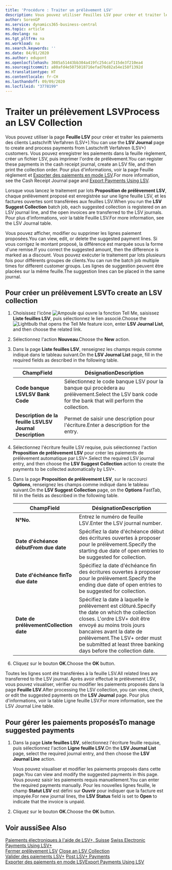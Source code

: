 ```yaml
---
title: 'Procédure : Traiter un prélèvement LSV'
description: Vous pouvez utiliser Feuilles LSV pour créer et traiter les paiements des clients Lastschrift Verfahren (LSV+). Vous pouvez enregistrer les paiements dans la feuille règlement, créer un fichier LSV, puis imprimer l'ordre de prélèvement.
author: SorenGP
ms.service: dynamics365-business-central
ms.topic: article
ms.devlang: na
ms.tgt_pltfrm: na
ms.workload: na
ms.search.keywords: ''
ms.date: 04/01/2020
ms.author: edupont
ms.openlocfilehash: 3085a51443bb304a419fc254caf115de3f210ea4
ms.sourcegitcommit: a80afd4e5075018716efad76d82a54e158f1392d
ms.translationtype: HT
ms.contentlocale: fr-CH
ms.lasthandoff: 09/09/2020
ms.locfileid: "3778199"
---
```

# <a name="process-an-lsv-collection"></a><span data-ttu-id="b48e3-104">Traiter un prélèvement LSV</span><span class="sxs-lookup"><span data-stu-id="b48e3-104">Process an LSV Collection</span></span>
<span data-ttu-id="b48e3-105">Vous pouvez utiliser la page **Feuille LSV** pour créer et traiter les paiements des clients Lastschrift Verfahren (LSV+).</span><span class="sxs-lookup"><span data-stu-id="b48e3-105">You can use the **LSV Journal** page to create and process payments from Lastschrift Verfahren (LSV+) customers.</span></span> <span data-ttu-id="b48e3-106">Vous pouvez enregistrer les paiements dans la feuille règlement, créer un fichier LSV, puis imprimer l'ordre de prélèvement.</span><span class="sxs-lookup"><span data-stu-id="b48e3-106">You can register these payments in the cash receipt journal, create an LSV file, and then print the collection order.</span></span> <span data-ttu-id="b48e3-107">Pour plus d'informations, voir la page Feuille règlement et [Exporter des paiements en mode LSV](how-to-export-payments-using-lsv.md).</span><span class="sxs-lookup"><span data-stu-id="b48e3-107">For more information, see the Cash Receipt Journal page and [Export Payments Using LSV](how-to-export-payments-using-lsv.md).</span></span>  

<span data-ttu-id="b48e3-108">Lorsque vous lancez le traitement par lots **Proposition de prélèvement LSV**, chaque prélèvement proposé est enregistrée sur une ligne feuille LSV, et les factures ouvertes sont transférées aux feuilles LSV.</span><span class="sxs-lookup"><span data-stu-id="b48e3-108">When you run the **LSV Suggest Collection** batch job, each suggested collection is registered on an LSV journal line, and the open invoices are transferred to the LSV journals.</span></span> <span data-ttu-id="b48e3-109">Pour plus d'informations, voir la table Feuille LSV.</span><span class="sxs-lookup"><span data-stu-id="b48e3-109">For more information, see the LSV Journal table.</span></span>  

<span data-ttu-id="b48e3-110">Vous pouvez afficher, modifier ou supprimer les lignes paiement proposées.</span><span class="sxs-lookup"><span data-stu-id="b48e3-110">You can view, edit, or delete the suggested payment lines.</span></span> <span data-ttu-id="b48e3-111">Si vous corrigez le montant proposé, la différence est marquée sous la forme d'une remise.</span><span class="sxs-lookup"><span data-stu-id="b48e3-111">If you correct the suggested amount, then the difference is marked as a discount.</span></span> <span data-ttu-id="b48e3-112">Vous pouvez exécuter le traitement par lots plusieurs fois pour différents groupes de clients.</span><span class="sxs-lookup"><span data-stu-id="b48e3-112">You can run the batch job multiple times for different customer groups.</span></span> <span data-ttu-id="b48e3-113">Les lignes de suggestion peuvent être placées sur la même feuille.</span><span class="sxs-lookup"><span data-stu-id="b48e3-113">The suggestion lines can be placed in the same journal.</span></span>  

## <a name="to-create-an-lsv-collection"></a><span data-ttu-id="b48e3-114">Pour créer un prélèvement LSV</span><span class="sxs-lookup"><span data-stu-id="b48e3-114">To create an LSV collection</span></span>  

1.  <span data-ttu-id="b48e3-115">Choisissez l'icône ![Ampoule qui ouvre la fonction Tell Me](../../media/ui-search/search_small.png "Dites-moi ce que vous voulez faire"), saisissez **Liste feuilles LSV**, puis sélectionnez le lien associé.</span><span class="sxs-lookup"><span data-stu-id="b48e3-115">Choose the ![Lightbulb that opens the Tell Me feature](../../media/ui-search/search_small.png "Tell me what you want to do") icon, enter **LSV Journal List**, and then choose the related link.</span></span>  
2.  <span data-ttu-id="b48e3-116">Sélectionnez l'action **Nouveau**.</span><span class="sxs-lookup"><span data-stu-id="b48e3-116">Choose the **New** action.</span></span>  
3.  <span data-ttu-id="b48e3-117">Dans la page **Liste feuilles LSV**, renseignez les champs requis comme indiqué dans le tableau suivant.</span><span class="sxs-lookup"><span data-stu-id="b48e3-117">On the **LSV Journal List** page, fill in the required fields as described in the following table.</span></span>  

    |<span data-ttu-id="b48e3-118">Champ</span><span class="sxs-lookup"><span data-stu-id="b48e3-118">Field</span></span>|<span data-ttu-id="b48e3-119">Désignation</span><span class="sxs-lookup"><span data-stu-id="b48e3-119">Description</span></span>|  
    |---------------------------------|---------------------------------------|  
    |<span data-ttu-id="b48e3-120">**Code banque LSV**</span><span class="sxs-lookup"><span data-stu-id="b48e3-120">**LSV Bank Code**</span></span>|<span data-ttu-id="b48e3-121">Sélectionnez le code banque LSV pour la banque qui procèdera au prélèvement.</span><span class="sxs-lookup"><span data-stu-id="b48e3-121">Select the LSV bank code for the bank that will perform the collection.</span></span>|  
    |<span data-ttu-id="b48e3-122">**Description de la feuille LSV**</span><span class="sxs-lookup"><span data-stu-id="b48e3-122">**LSV Journal Description**</span></span>|<span data-ttu-id="b48e3-123">Permet de saisir une description pour l'écriture.</span><span class="sxs-lookup"><span data-stu-id="b48e3-123">Enter a description for the entry.</span></span>|

4.  <span data-ttu-id="b48e3-124">Sélectionnez l'écriture feuille LSV requise, puis sélectionnez l'action **Proposition de prélèvement LSV** pour créer les paiements de prélèvement automatique par LSV+.</span><span class="sxs-lookup"><span data-stu-id="b48e3-124">Select the required LSV journal entry, and then choose the **LSV Suggest Collection** action to create the payments to be collected automatically by LSV+.</span></span>  
5.  <span data-ttu-id="b48e3-125">Dans la page **Proposition de prélèvement LSV**, sur le raccourci **Options**, renseignez les champs comme indiqué dans le tableau suivant.</span><span class="sxs-lookup"><span data-stu-id="b48e3-125">On the **LSV Suggest Collection** page, on the **Options** FastTab, fill in the fields as described in the following table.</span></span>  

    |<span data-ttu-id="b48e3-126">Champ</span><span class="sxs-lookup"><span data-stu-id="b48e3-126">Field</span></span>|<span data-ttu-id="b48e3-127">Désignation</span><span class="sxs-lookup"><span data-stu-id="b48e3-127">Description</span></span>|  
    |---------------------------------|---------------------------------------|  
    |<span data-ttu-id="b48e3-128">**N°**</span><span class="sxs-lookup"><span data-stu-id="b48e3-128">**No.**</span></span>|<span data-ttu-id="b48e3-129">Entrez le numéro de feuille LSV.</span><span class="sxs-lookup"><span data-stu-id="b48e3-129">Enter the LSV journal number.</span></span>|  
    |<span data-ttu-id="b48e3-130">**Date d'échéance début**</span><span class="sxs-lookup"><span data-stu-id="b48e3-130">**From due date**</span></span>|<span data-ttu-id="b48e3-131">Spécifiez la date d'échéance début des écritures ouvertes à proposer pour le prélèvement.</span><span class="sxs-lookup"><span data-stu-id="b48e3-131">Specify the starting due date of open entries to be suggested for collection.</span></span>|  
    |<span data-ttu-id="b48e3-132">**Date d'échéance fin**</span><span class="sxs-lookup"><span data-stu-id="b48e3-132">**To due date**</span></span>|<span data-ttu-id="b48e3-133">Spécifiez la date d'échéance fin des écritures ouvertes à proposer pour le prélèvement.</span><span class="sxs-lookup"><span data-stu-id="b48e3-133">Specify the ending due date of open entries to be suggested for collection.</span></span>|  
    |<span data-ttu-id="b48e3-134">**Date de prélèvement**</span><span class="sxs-lookup"><span data-stu-id="b48e3-134">**Collection date**</span></span>|<span data-ttu-id="b48e3-135">Spécifiez la date à laquelle le prélèvement est clôturé.</span><span class="sxs-lookup"><span data-stu-id="b48e3-135">Specify the date on which the collection closes.</span></span> <span data-ttu-id="b48e3-136">L'ordre LSV+ doit être envoyé au moins trois jours bancaires avant la date de prélèvement.</span><span class="sxs-lookup"><span data-stu-id="b48e3-136">The LSV+ order must be submitted at least three banking days before the collection date.</span></span>|  

6.  <span data-ttu-id="b48e3-137">Cliquez sur le bouton **OK**.</span><span class="sxs-lookup"><span data-stu-id="b48e3-137">Choose the **OK** button.</span></span>  

<span data-ttu-id="b48e3-138">Toutes les lignes sont été transférées à la feuille LSV.</span><span class="sxs-lookup"><span data-stu-id="b48e3-138">All related lines are transferred to the LSV journal.</span></span> <span data-ttu-id="b48e3-139">Après avoir effectué le prélèvement LSV, vous pouvez visualiser, vérifier ou modifier les paiements proposés dans la page **Feuille LSV**.</span><span class="sxs-lookup"><span data-stu-id="b48e3-139">After processing the LSV collection, you can view, check, or edit the suggested payments on the **LSV Journal** page.</span></span> <span data-ttu-id="b48e3-140">Pour plus d'informations, voir la table Ligne feuille LSV.</span><span class="sxs-lookup"><span data-stu-id="b48e3-140">For more information, see the LSV Journal Line table.</span></span>  

## <a name="to-manage-suggested-payments"></a><span data-ttu-id="b48e3-141">Pour gérer les paiements proposés</span><span class="sxs-lookup"><span data-stu-id="b48e3-141">To manage suggested payments</span></span>  

1.  <span data-ttu-id="b48e3-142">Dans la page **Liste feuilles LSV**, sélectionnez l'écriture feuille requise, puis sélectionnez l'action **Ligne feuille LSV**.</span><span class="sxs-lookup"><span data-stu-id="b48e3-142">On the **LSV Journal List** page, select the required journal entry, and then choose the **LSV Journal Line** action.</span></span>  

    <span data-ttu-id="b48e3-143">Vous pouvez visualiser et modifier les paiements proposés dans cette page.</span><span class="sxs-lookup"><span data-stu-id="b48e3-143">You can view and modify the suggested payments in this page.</span></span> <span data-ttu-id="b48e3-144">Vous pouvez saisir les paiements requis manuellement.</span><span class="sxs-lookup"><span data-stu-id="b48e3-144">You can enter the required payments manually.</span></span> <span data-ttu-id="b48e3-145">Pour les nouvelles lignes feuille, le champ **Statut LSV** est défini sur **Ouvrir** pour indiquer que la facture est impayée.</span><span class="sxs-lookup"><span data-stu-id="b48e3-145">For new journal lines, the **LSV Status** field is set to **Open** to indicate that the invoice is unpaid.</span></span>  

3.  <span data-ttu-id="b48e3-146">Cliquez sur le bouton **OK**.</span><span class="sxs-lookup"><span data-stu-id="b48e3-146">Choose the **OK** button.</span></span>  

## <a name="see-also"></a><span data-ttu-id="b48e3-147">Voir aussi</span><span class="sxs-lookup"><span data-stu-id="b48e3-147">See Also</span></span>  
 <span data-ttu-id="b48e3-148">[Paiements électroniques à l'aide de LSV+, Suisse](swiss-electronic-payments-using-lsv-.md) </span><span class="sxs-lookup"><span data-stu-id="b48e3-148">[Swiss Electronic Payments Using LSV+](swiss-electronic-payments-using-lsv-.md) </span></span>  
 <span data-ttu-id="b48e3-149">[Fermer prélèvement LSV](how-to-close-an-lsv-collection.md) </span><span class="sxs-lookup"><span data-stu-id="b48e3-149">[Close an LSV Collection](how-to-close-an-lsv-collection.md) </span></span>  
 <span data-ttu-id="b48e3-150">[Valider des paiements LSV+](how-to-post-lsv-payments.md) </span><span class="sxs-lookup"><span data-stu-id="b48e3-150">[Post LSV+ Payments](how-to-post-lsv-payments.md) </span></span>  
 [<span data-ttu-id="b48e3-151">Exporter des paiements en mode LSV</span><span class="sxs-lookup"><span data-stu-id="b48e3-151">Export Payments Using LSV</span></span>](how-to-export-payments-using-lsv.md)
